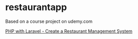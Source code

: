 # restaurantapp

Based on a course project on udemy.com

[PHP with Laravel - Create a Restaurant Management System](https://www.udemy.com/course/php-with-laravel-create-a-restaurant-management-system/)
